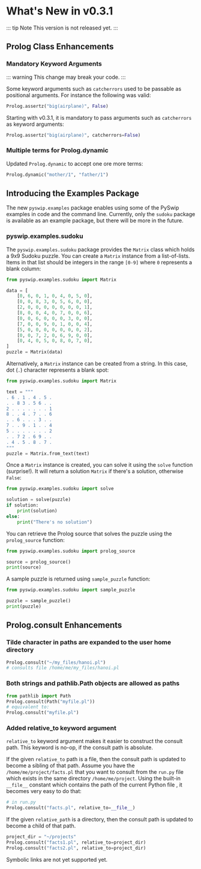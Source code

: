 # What's New in v0.3.1

::: tip Note
This version is not released yet.
:::

## Prolog Class Enhancements

### Mandatory Keyword Arguments

::: warning
This change may break your code.
:::

Some keyword arguments such as `catcherrors` used to be passable as positional arguments.
For instance the following was valid:
```python
Prolog.assertz("big(airplane)", False)
```

Starting with v0.3.1, it is mandatory to pass arguments such as `catcherrors` as keyword arguments:
```python
Prolog.assertz("big(airplane)", catcherrors=False)
```

### Multiple terms for Prolog.dynamic

Updated `Prolog.dynamic` to accept one ore more terms:
```python
Prolog.dynamic("mother/1", "father/1")
```

## Introducing the Examples Package

The new `pyswip.examples` package enables using some of the PySwip examples in code and the command line.
Currently, only the `sudoku` package is available as an example package, but there will be more in the future.

### pyswip.examples.sudoku

The `pyswip.examples.sudoku` package provides the `Matrix` class which holds a 9x9 Sudoku puzzle.
You can create a `Matrix` instance from a list-of-lists.
Items in that list should be integers in the range `[0-9]` where `0` represents a blank column:
```python
from pyswip.examples.sudoku import Matrix

data = [
    [0, 6, 0, 1, 0, 4, 0, 5, 0],
    [0, 0, 8, 3, 0, 5, 6, 0, 0],
    [2, 0, 0, 0, 0, 0, 0, 0, 1],
    [8, 0, 0, 4, 0, 7, 0, 0, 6],
    [0, 0, 6, 0, 0, 0, 3, 0, 0],
    [7, 0, 0, 9, 0, 1, 0, 0, 4],
    [5, 0, 0, 0, 0, 0, 0, 0, 2],
    [0, 0, 7, 2, 0, 6, 9, 0, 0],
    [0, 4, 0, 5, 0, 8, 0, 7, 0],
]
puzzle = Matrix(data)
```

Alternatively, a `Matrix` instance can be created from a string.
In this case, dot (`.`) character represents a blank spot:
```python
from pyswip.examples.sudoku import Matrix

text = """
. 6 . 1 . 4 . 5 .
. . 8 3 . 5 6 . .
2 . . . . . . . 1
8 . . 4 . 7 . . 6
. . 6 . . . 3 . .
7 . . 9 . 1 . . 4
5 . . . . . . . 2
. . 7 2 . 6 9 . .
. 4 . 5 . 8 . 7 .
"""
puzzle = Matrix.from_text(text)
```

Once a `Matrix` instance is created, you can solve it using the `solve` function (surprise!).
It will return a solution `Matrix` if there's a solution, otherwise `False`:
```python
from pyswip.examples.sudoku import solve

solution = solve(puzzle)
if solution:
    print(solution)
else:
    print("There's no solution")
```

You can retrieve the Prolog source that solves the puzzle using the `prolog_source` function:
```python
from pyswip.examples.sudoku import prolog_source

source = prolog_source()
print(source)
```

A sample puzzle is returned using `sample_puzzle` function:
```python
from pyswip.examples.sudoku import sample_puzzle

puzzle = sample_puzzle()
print(puzzle)
```

## Prolog.consult Enhancements

### Tilde character in paths are expanded to the user home directory

```python
Prolog.consult("~/my_files/hanoi.pl")
# consults file /home/me/my_files/hanoi.pl
```

### Both strings and pathlib.Path objects are allowed as paths

```python
from pathlib import Path
Prolog.consult(Path("myfile.pl"))
# equivalent to:
Prolog.consult("myfile.pl")
```

### Added relative_to keyword argument

`relative_to` keyword argument makes it easier to construct the consult path.
This keyword is no-op, if the consult path is absolute.

If the given `relative_to` path is a file, then the consult path is updated to become a sibling of that path.
Assume you have the `/home/me/project/facts.pl` that you want to consult from the `run.py` file which exists in the same directory `/home/me/project`.
Using the built-in `__file__` constant which contains the path of the current Python file , it becomes very easy to do that:
```python
# in run.py
Prolog.consult("facts.pl", relative_to=__file__)
```

If the given `relative_path` is a directory, then the consult path is updated to become a child of that path.
```python
project_dir = "~/projects"
Prolog.consult("facts1.pl", relative_to=project_dir)
Prolog.consult("facts2.pl", relative_to=project_dir)
```

Symbolic links are not yet supported yet.
